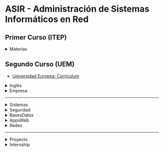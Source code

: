 # ASIR - Administración de Sistemas Informáticos en Red

<!-- - English version [hereo](/readme_en.md) -->

## Primer Curso (ITEP)

<details>
<summary>Materias</summary>

  - [FOL](/1º/FOL/)
  - [Fundamentos de Hardware](/1º/FunHard/)
  - [Gestión de Bases de Datos](/1º/BasesDatos/)
  - [Implantación de Sistemas Operativos](/1º/ISO/)
  - [Lenguajes de Marcas](/1º/Markup/) (XML HTML CSS JS)
  - [Planificación y Administración de Redes](/1º/Redes/) <!--PacketTracer-->

</details>

## Segundo Curso (UEM)

- [Universidad Europea: Curriculum](https://universidadeuropea.com/tecnico-superior-sistemas-informaticos-online/)

<!-- <details>
<summary>2º</summary>

<br>

> See [readme](https://github.com/pabloqpacin/ASIR/tree/main/2%C2%BA)

- Inglés
- Empresa
- Administración de Sistemas Gestores de Bases de Datos
- Administración de Sistemas Operativos
- Implantación de Aplicaciones Web
- Seguridad y Alta Disponibilidad
- Servicios de Red e Internet
- PROYECTO ASIR
- FCT - Internship

</details> -->




<details>
<summary>Inglés</summary>

<table>
    <thead>
        <tr>
            <th colspan=2>Inglés Técnico para Grado Superior</th>
        </tr>
    </thead>
    <tbody>
        <tr>
            <td rowspan=2>TR1</td>
            <td>1. Locating People. Forms, envelopes and letters. Reading Skills.</td>
        </tr>
        <tr><td>2. People at work. Requests. Describing qualities.</td></tr>
        <tr>
            <td rowspan=2>TR2</td>
            <td>3. Dealing with numbers. Quotations and Orders. Office duties.</td>
        </tr>
        <tr><td>4. Taking and giving messages. CVs and application letters. Office equipment</td></tr>
        <tr>
            <td rowspan=1>TR3</td>
            <td>5. Receiving visitors. Inter-office memos. Working with computers</td>
        </tr>
    </tbody>
</table>

</details>


<details>
<summary>Empresa</summary>

<table>
    <thead>
        <tr>
            <th colspan=2>Empresa e Iniciativa Emprendedora</th>
        </tr>
    </thead>
    <tbody>
        <tr>
            <td rowspan=2>TR1</td>
            <td>1. Incentivación del espíritu emprendedor</td>
        </tr>
        <tr><td>2. El mercado y los clientes</td></tr>
        <tr>
            <td rowspan=2>TR2</td>
            <td>3. El entorno y la competencia</td>
        </tr>
        <tr><td>4. Creación y puesta en marcha de la empresa</td></tr>
        <tr>
            <td rowspan=2>TR3</td>
            <td>5. La administración de la empresa</td>
        </tr>
        <tr><td>6. Plan de marketing</td></tr>
    </tbody>
</table>

</details>

---

<details>
<summary>Sistemas</summary>

|       | Administración de Sistemas Operativos
| ---   | ---
| UD1   | Introducción a la Administración de Sistemas Operativos
| UD2   | Scripts para la administración de sistemas GNU/LINUX
| UD3   | Aplicación de lenguajes de scripting (PowerShell) para la administración
| UD4   | Administración de servicio de Active Directory en Windows (PowerShell)
| UD5   | Administración de servicio de directorio en sistemas libres, OpenLDAP en Ubuntu - Linux
| UD6   | Integración de sistemas operativos en red libres y propietarios

</details>


<details>
<summary>Seguridad</summary>

<table>
    <thead>
        <tr>
            <th colspan=3>Seguridad y Alta Disponibilidad</th>
        </tr>
    </thead>
    <tbody>
        <tr>
            <td rowspan=4>UF1</td>
            <td rowspan=4>Fundamentos de Seguridad</td>
            <td>1. Introducción a la Seguridad Informática</td>
        </tr>
        <tr><td>2. Seguridad Lógica</td></tr>
        <tr><td>3. Seguridad Activa</td></tr>
        <tr><td>4. Seguridad en Redes</td></tr>
        <tr>
            <td rowspan=4>UF2</td>
            <td rowspan=4>Seguridad Perimetral</td>
            <td>5. Instalación y configuración: Firewalls</td>
        </tr>
        <tr><td>6. Instalación y configuración: servidores proxy</td></tr>
        <tr><td>7. Técnicas de Acceso Remoto</td></tr>
        <tr><td>8. Alta Disponibilidad</td></tr>
    </tbody>
</table>

</details>


<details>
<summary>BasesDatos</summary>

<table>
    <thead>
        <tr>
            <th colspan=3>Administración de Sistemas Gestores de Bases de Datos</th>
        </tr>
    </thead>
    <tbody>
        <tr>
            <td rowspan=4>UF1</td>
            <td rowspan=4>SGBD: Conceptos, instalación y gestión</td>
            <td>1. Introducción a los sistemas gestores de BBDD</td>
        </tr>
        <tr><td>2. Instalación de SGBD</td></tr>
        <tr><td>3. Administración de un SGBD</td></tr>
        <tr><td>4. Gestión de cuentas de usuarios y permisos</td></tr>
        <tr>
            <td rowspan=4>UF2</td>
            <td rowspan=4>Automatización, optimización y monitorización</td>
            <td>5. Automatización de tareas</td>
        </tr>
        <tr><td>6. Construcción de guiones para optimización</td></tr>
        <tr><td>7. Optimización</td></tr>
        <tr><td>8. Monitorización</td></tr>
        <tr>
            <td rowspan=4>UF3</td>
            <td rowspan=4>Administración de BBDD y big data en la nube</td>
            <td>9. Servicios de computación en la nube</td>
        </tr>
        <tr><td>10. Virtualización de servidores en la nube</td></tr>
        <tr><td>11. Almacenamiento virtualizado en la nube</td></tr>
        <tr><td>12. Despliegue de infraestructura de instancias</td></tr>
    </tbody>
</table>

</details>


<details>
<summary>AppsWeb</summary>

<table>
    <thead>
        <tr>
            <th colspan=2>Implantación de Aplicaciones Web</th>
        </tr>
    </thead>
    <tbody>
        <tr>
            <td rowspan=1>TR1</td>
            <td>1. Servidores de Aplicaciones Web</td>
        </tr>
        <tr>
            <td rowspan=2>TR2</td>
            <td>2. Gestores de Contenidos</td>
        </tr>
        <tr><td>3. Aplicaciones de Ofimática Web</td></tr>
        <tr>
            <td rowspan=2>UD1</td>
            <td>4. Programación PHP</td>
        </tr>
        <tr><td>5. PHP con Bases de Datos</td></tr>
    </tbody>
</table>

</details>


<details>
<summary>Redes</summary>

<table>
    <thead>
        <tr>
            <th colspan=2>Servicios de Red e Internet</th>
        </tr>
    </thead>
    <tbody>
        <tr>
            <td rowspan=2>TR1</td>
            <td>1. Servicios de configuración automática de red (DHCP)</td>
        </tr>
        <tr><td>2. Servicio de nombres de dominio (DNS)</td></tr>
        <tr>
            <td rowspan=3>TR2</td>
            <td>3. Servidores Web (HTTP)</td>
        </tr>
        <tr><td>4. Servicios de transferencia de ficheros (FTP)</td></tr>
        <tr><td>5. Servicio de correo electrónico</td></tr>
        <tr>
            <td rowspan=2>UD3</td>
            <td>6. Servicios de audio y vídeo</td>
        </tr>
        <tr><td>7. Servicios de Red, Internet y telefonía IP en la nube</td></tr>
    </tbody>
</table>

</details>

---

<details>
<summary>Proyecto</summary>

...

</details>


<details>
<summary>Internship</summary>

...

</details>
